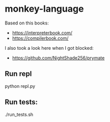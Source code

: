 # monkey-language

Based on this books:

- https://interpreterbook.com/
- https://compilerbook.com/

I also took a look here when I got blocked:

- https://github.com/NightShade256/prymate

## Run repl

python repl.py

## Run tests:

./run_tests.sh
